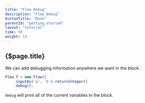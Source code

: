 ```yaml
---
title: "Flow Debug"
description: "Flow Debug"
buttonTitle: "Done"
parentId: "getting_started"
layout: "tutorial"
time: 90
weight: 14
---
```


## {$page.title}

We can add debugging information anywhere we want in the block.

```javascript
Flow f = new Flow()
    .inputAs('a', 'b').returnInteger()
    .debug();
```

`debug` will print all of the current variables in the block.
